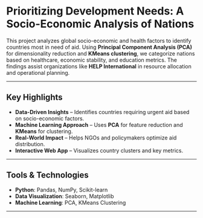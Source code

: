 # Prioritizing Development Needs: A Socio-Economic Analysis of Nations  

This project analyzes global socio-economic and health factors to identify countries most in need of aid. Using **Principal Component Analysis (PCA)** for dimensionality reduction and **KMeans clustering**, we categorize nations based on healthcare, economic stability, and education metrics. The findings assist organizations like **HELP International** in resource allocation and operational planning.

---

## Key Highlights  

- **Data-Driven Insights** – Identifies countries requiring urgent aid based on socio-economic factors.  
- **Machine Learning Approach** – Uses **PCA** for feature reduction and **KMeans** for clustering.  
- **Real-World Impact** – Helps NGOs and policymakers optimize aid distribution.  
- **Interactive Web App** – Visualizes country clusters and key metrics.  

---

## Tools & Technologies  

- **Python**: Pandas, NumPy, Scikit-learn  
- **Data Visualization**: Seaborn, Matplotlib  
- **Machine Learning**: PCA, KMeans Clustering    

---


